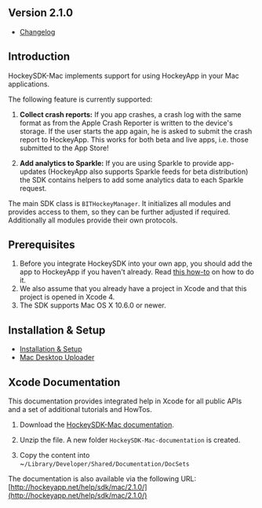 ## Version 2.1.0

- [Changelog](http://www.hockeyapp.net/help/sdk/mac/2.1.0/docs/docs/Changelog.html)


## Introduction

HockeySDK-Mac implements support for using HockeyApp in your Mac applications.

The following feature is currently supported:

1. **Collect crash reports:** If you app crashes, a crash log with the same format as from the Apple Crash Reporter is written to the device's storage. If the user starts the app again, he is asked to submit the crash report to HockeyApp. This works for both beta and live apps, i.e. those submitted to the App Store!

2. **Add analytics to Sparkle:** If you are using Sparkle to provide app-updates (HockeyApp also supports Sparkle feeds for beta distribution) the SDK contains helpers to add some analytics data to each Sparkle request. 


The main SDK class is `BITHockeyManager`. It initializes all modules and provides access to them, so they can be further adjusted if required. Additionally all modules provide their own protocols.

## Prerequisites

1. Before you integrate HockeySDK into your own app, you should add the app to HockeyApp if you haven't already. Read [this how-to](http://support.hockeyapp.net/kb/how-tos/how-to-create-a-new-app) on how to do it.
2. We also assume that you already have a project in Xcode and that this project is opened in Xcode 4.
3. The SDK supports Mac OS X 10.6.0 or newer.


## Installation & Setup

- [Installation & Setup](http://www.hockeyapp.net/help/sdk/mac/2.1.0/docs/docs/Guide-Installation-Setup.html)
- [Mac Desktop Uploader](http://support.hockeyapp.net/kb/how-tos/how-to-upload-to-hockeyapp-on-a-mac)


## Xcode Documentation

This documentation provides integrated help in Xcode for all public APIs and a set of additional tutorials and HowTos.

1. Download the [HockeySDK-Mac documentation](http://hockeyapp.net/releases/).

2. Unzip the file. A new folder `HockeySDK-Mac-documentation` is created.

3. Copy the content into ~`/Library/Developer/Shared/Documentation/DocSets`

The documentation is also available via the following URL: [http://hockeyapp.net/help/sdk/mac/2.1.0/](http://hockeyapp.net/help/sdk/mac/2.1.0/)

